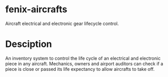 fenix-aircrafts
===============

Aircraft electrical and electronic gear lifecycle control.

Desciption
==========
An inventory system to control the life cycle of an electrical and electronic piece in any aircraft. Mechanics, owners and airport auditors can check if a piece is close or passed its life expectancy to allow aircrafts to take off.
